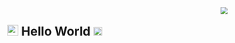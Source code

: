 <img align="right" src="https://visitor-badge.laobi.icu/badge?page_id=14kartiksingh.14kartiksingh" />
<h1><img src="https://imgur.com/CTPzCrS.gif" height=25px width=25px> <b> Hello World </b> <img src="https://imgur.com/TFzFv3D.gif" height=20px width=20px></h1>
